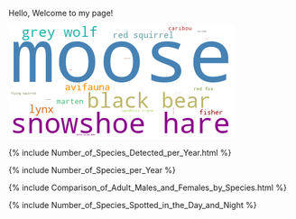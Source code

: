 Hello, Welcome to my page!

![Word Cloud](wordcloud.png)

{% include Number_of_Species_Detected_per_Year.html %}

{% include Number_of_Species_per_Year %}

{% include Comparison_of_Adult_Males_and_Females_by_Species.html %}

{% include Number_of_Species_Spotted_in_the_Day_and_Night %}
